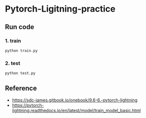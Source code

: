 # Pytorch-Ligitning-practice

## Run code

### 1. train
```python
python train.py
```

### 2. test
```python
python test.py
```


## Reference
- https://sdc-james.gitbook.io/onebook/9.6-6.-pytorch-lightning
- https://pytorch-lightning.readthedocs.io/en/latest/model/train_model_basic.html